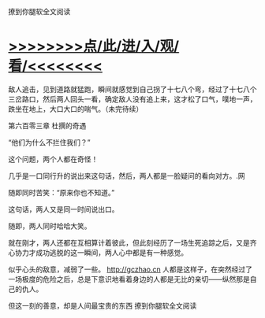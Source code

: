 撩到你腿软全文阅读

# <a href="https://github.com/aihcr/keda/issues/1">>>>>>>>>点/此/进/入/观/看/<<<<<<<<</a>

敌人追击，见到道路就猛跑，瞬间就感觉到自己拐了十七八个弯，经过了十七八个三岔路口，然后两人回头一看，确定敌人没有追上来，这才松了口气，噗地一声，跌坐在地上，大口大口的喘气。（未完待续）

第六百零三章 杜撰的奇遇

“他们为什么不拦住我们？”

这个问题，两个人都在奇怪！

几乎是一口同行升的说出来这句话，然后，两人都是一脸疑问的看向对方。.网

随即同时苦笑：“原来你也不知道。”

这句话，两人又是同一时间说出口。

随即，两人同时哈哈大笑。

就在刚才，两人还都在互相算计着彼此，但此刻经历了一场生死追踪之后，又是齐心协力才成功逃脱的这一瞬间，两人心中都是有一种感觉。

似乎心头的敌意，减弱了一些。
http://gczhao.cn
人都是这样子，在突然经过了一场极度的危险之后，总是下意识地看着身边的人都是无比的亲切——纵然那是自己的仇人。

但这一刻的善意，却是人间最宝贵的东西
撩到你腿软全文阅读

